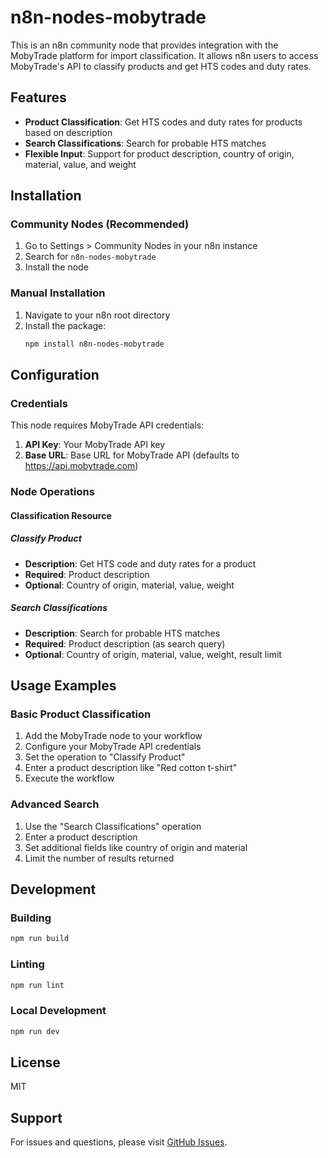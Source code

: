 # n8n-nodes-mobytrade

This is an n8n community node that provides integration with the MobyTrade platform for import classification. It allows n8n users to access MobyTrade's API to classify products and get HTS codes and duty rates.

## Features

- **Product Classification**: Get HTS codes and duty rates for products based on description
- **Search Classifications**: Search for probable HTS matches
- **Flexible Input**: Support for product description, country of origin, material, value, and weight

## Installation

### Community Nodes (Recommended)

1. Go to Settings > Community Nodes in your n8n instance
2. Search for `n8n-nodes-mobytrade`
3. Install the node

### Manual Installation

1. Navigate to your n8n root directory
2. Install the package:
   ```bash
   npm install n8n-nodes-mobytrade
   ```

## Configuration

### Credentials

This node requires MobyTrade API credentials:

1. **API Key**: Your MobyTrade API key
2. **Base URL**: Base URL for MobyTrade API (defaults to https://api.mobytrade.com)

### Node Operations

#### Classification Resource

##### Classify Product
- **Description**: Get HTS code and duty rates for a product
- **Required**: Product description
- **Optional**: Country of origin, material, value, weight

##### Search Classifications
- **Description**: Search for probable HTS matches
- **Required**: Product description (as search query)
- **Optional**: Country of origin, material, value, weight, result limit

## Usage Examples

### Basic Product Classification

1. Add the MobyTrade node to your workflow
2. Configure your MobyTrade API credentials
3. Set the operation to "Classify Product"
4. Enter a product description like "Red cotton t-shirt"
5. Execute the workflow

### Advanced Search

1. Use the "Search Classifications" operation
2. Enter a product description
3. Set additional fields like country of origin and material
4. Limit the number of results returned

## Development

### Building

```bash
npm run build
```

### Linting

```bash
npm run lint
```

### Local Development

```bash
npm run dev
```

## License

MIT

## Support

For issues and questions, please visit [GitHub Issues](https://github.com/joserivera/n8n-nodes-mobytrade/issues).